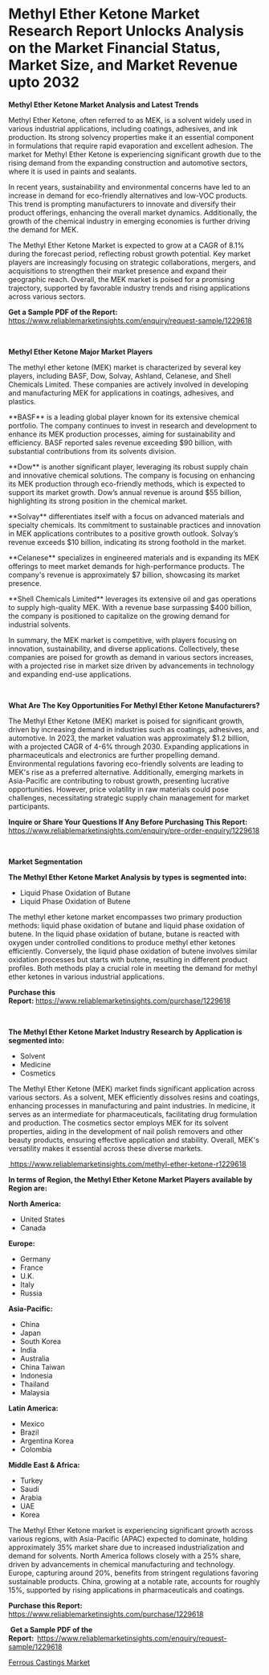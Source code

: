 <p><h1>Methyl Ether Ketone Market Research Report Unlocks Analysis on the Market Financial Status, Market Size, and Market Revenue upto 2032</h1></p><p><strong>Methyl Ether Ketone Market Analysis and Latest Trends</strong></p>
<p><p>Methyl Ether Ketone, often referred to as MEK, is a solvent widely used in various industrial applications, including coatings, adhesives, and ink production. Its strong solvency properties make it an essential component in formulations that require rapid evaporation and excellent adhesion. The market for Methyl Ether Ketone is experiencing significant growth due to the rising demand from the expanding construction and automotive sectors, where it is used in paints and sealants.</p><p>In recent years, sustainability and environmental concerns have led to an increase in demand for eco-friendly alternatives and low-VOC products. This trend is prompting manufacturers to innovate and diversify their product offerings, enhancing the overall market dynamics. Additionally, the growth of the chemical industry in emerging economies is further driving the demand for MEK.</p><p>The Methyl Ether Ketone Market is expected to grow at a CAGR of 8.1% during the forecast period, reflecting robust growth potential. Key market players are increasingly focusing on strategic collaborations, mergers, and acquisitions to strengthen their market presence and expand their geographic reach. Overall, the MEK market is poised for a promising trajectory, supported by favorable industry trends and rising applications across various sectors.</p></p>
<p><strong>Get a Sample PDF of the Report:&nbsp;</strong> <a href="https://www.reliablemarketinsights.com/enquiry/request-sample/1229618?utm_campaign=3295&utm_medium=2&utm_source=Github&utm_content=ia&utm_term=01042025&utm_id=methyl-ether-ketone">https://www.reliablemarketinsights.com/enquiry/request-sample/1229618</a></p>
<p>&nbsp;</p>
<p><strong>Methyl Ether Ketone Major Market Players</strong></p>
<p><p>The methyl ether ketone (MEK) market is characterized by several key players, including BASF, Dow, Solvay, Ashland, Celanese, and Shell Chemicals Limited. These companies are actively involved in developing and manufacturing MEK for applications in coatings, adhesives, and plastics.</p><p>**BASF** is a leading global player known for its extensive chemical portfolio. The company continues to invest in research and development to enhance its MEK production processes, aiming for sustainability and efficiency. BASF reported sales revenue exceeding $90 billion, with substantial contributions from its solvents division.</p><p>**Dow** is another significant player, leveraging its robust supply chain and innovative chemical solutions. The company is focusing on enhancing its MEK production through eco-friendly methods, which is expected to support its market growth. Dow’s annual revenue is around $55 billion, highlighting its strong position in the chemical market.</p><p>**Solvay** differentiates itself with a focus on advanced materials and specialty chemicals. Its commitment to sustainable practices and innovation in MEK applications contributes to a positive growth outlook. Solvay’s revenue exceeds $10 billion, indicating its strong foothold in the market.</p><p>**Celanese** specializes in engineered materials and is expanding its MEK offerings to meet market demands for high-performance products. The company's revenue is approximately $7 billion, showcasing its market presence.</p><p>**Shell Chemicals Limited** leverages its extensive oil and gas operations to supply high-quality MEK. With a revenue base surpassing $400 billion, the company is positioned to capitalize on the growing demand for industrial solvents.</p><p>In summary, the MEK market is competitive, with players focusing on innovation, sustainability, and diverse applications. Collectively, these companies are poised for growth as demand in various sectors increases, with a projected rise in market size driven by advancements in technology and expanding end-use applications.</p></p>
<p>&nbsp;</p>
<p><strong>What Are The Key Opportunities For Methyl Ether Ketone Manufacturers?</strong></p>
<p><p>The Methyl Ether Ketone (MEK) market is poised for significant growth, driven by increasing demand in industries such as coatings, adhesives, and automotive. In 2023, the market valuation was approximately $1.2 billion, with a projected CAGR of 4-6% through 2030. Expanding applications in pharmaceuticals and electronics are further propelling demand. Environmental regulations favoring eco-friendly solvents are leading to MEK's rise as a preferred alternative. Additionally, emerging markets in Asia-Pacific are contributing to robust growth, presenting lucrative opportunities. However, price volatility in raw materials could pose challenges, necessitating strategic supply chain management for market participants.</p></p>
<p><strong>Inquire or Share Your Questions If Any Before Purchasing This Report:</strong> <a href="https://www.reliablemarketinsights.com/enquiry/pre-order-enquiry/1229618?utm_campaign=3295&utm_medium=2&utm_source=Github&utm_content=ia&utm_term=01042025&utm_id=methyl-ether-ketone">https://www.reliablemarketinsights.com/enquiry/pre-order-enquiry/1229618</a></p>
<p>&nbsp;</p>
<p><strong>Market Segmentation</strong></p>
<p><strong>The Methyl Ether Ketone Market Analysis by types is segmented into:</strong></p>
<p><ul><li>Liquid Phase Oxidation of Butane</li><li>Liquid Phase Oxidation of Butene</li></ul></p>
<p><p>The methyl ether ketone market encompasses two primary production methods: liquid phase oxidation of butane and liquid phase oxidation of butene. In the liquid phase oxidation of butane, butane is reacted with oxygen under controlled conditions to produce methyl ether ketones efficiently. Conversely, the liquid phase oxidation of butene involves similar oxidation processes but starts with butene, resulting in different product profiles. Both methods play a crucial role in meeting the demand for methyl ether ketones in various industrial applications.</p></p>
<p><strong>Purchase this Report:&nbsp;</strong><a href="https://www.reliablemarketinsights.com/purchase/1229618?utm_campaign=3295&utm_medium=2&utm_source=Github&utm_content=ia&utm_term=01042025&utm_id=methyl-ether-ketone">https://www.reliablemarketinsights.com/purchase/1229618</a></p>
<p>&nbsp;</p>
<p><strong>The Methyl Ether Ketone Market Industry Research by Application is segmented into:</strong></p>
<p><ul><li>Solvent</li><li>Medicine</li><li>Cosmetics</li></ul></p>
<p><p>The Methyl Ether Ketone (MEK) market finds significant application across various sectors. As a solvent, MEK efficiently dissolves resins and coatings, enhancing processes in manufacturing and paint industries. In medicine, it serves as an intermediate for pharmaceuticals, facilitating drug formulation and production. The cosmetics sector employs MEK for its solvent properties, aiding in the development of nail polish removers and other beauty products, ensuring effective application and stability. Overall, MEK's versatility makes it essential across these diverse markets.</p></p>
<p><a href="https://www.reliablemarketinsights.com/methyl-ether-ketone-r1229618?utm_campaign=3295&utm_medium=2&utm_source=Github&utm_content=ia&utm_term=01042025&utm_id=methyl-ether-ketone">&nbsp;https://www.reliablemarketinsights.com/methyl-ether-ketone-r1229618</a></p>
<p><strong>In terms of Region, the Methyl Ether Ketone Market Players available by Region are:</strong></p>
<p>
    <p> <strong> North America: </strong>
        <ul>
            <li>United States</li>
            <li>Canada</li>
        </ul>
        </p> 
    <p> <strong> Europe: </strong>
        <ul>
            <li>Germany</li>
            <li>France</li>
            <li>U.K.</li>
            <li>Italy</li>
            <li>Russia</li>
        </ul>
        </p> 
    <p> <strong> Asia-Pacific: </strong>
        <ul>
            <li>China</li>
            <li>Japan</li>
            <li>South Korea</li>
            <li>India</li>
            <li>Australia</li>
            <li>China Taiwan</li>
            <li>Indonesia</li>
            <li>Thailand</li>
            <li>Malaysia</li>
        </ul>
        </p> 
    <p> <strong> Latin America: </strong>
        <ul>
            <li>Mexico</li>
            <li>Brazil</li>
            <li>Argentina Korea</li>
            <li>Colombia</li>
        </ul>
        </p> 
    <p> <strong> Middle East & Africa: </strong>
        <ul>
            <li>Turkey</li>
            <li>Saudi</li>
            <li>Arabia</li>
            <li>UAE</li>
            <li>Korea</li>
        </ul>
    </p>
    </p>
<p><p>The Methyl Ether Ketone market is experiencing significant growth across various regions, with Asia-Pacific (APAC) expected to dominate, holding approximately 35% market share due to increased industrialization and demand for solvents. North America follows closely with a 25% share, driven by advancements in chemical manufacturing and technology. Europe, capturing around 20%, benefits from stringent regulations favoring sustainable products. China, growing at a notable rate, accounts for roughly 15%, supported by rising applications in pharmaceuticals and coatings.</p></p>
<p><strong>Purchase this Report: </strong><a href="https://www.reliablemarketinsights.com/purchase/1229618?utm_campaign=3295&utm_medium=2&utm_source=Github&utm_content=ia&utm_term=01042025&utm_id=methyl-ether-ketone">https://www.reliablemarketinsights.com/purchase/1229618</a></p>
<p>&nbsp;<strong>Get a Sample PDF of the Report:&nbsp;&nbsp;</strong><a href="https://www.reliablemarketinsights.com/enquiry/request-sample/1229618?utm_campaign=3295&utm_medium=2&utm_source=Github&utm_content=ia&utm_term=01042025&utm_id=methyl-ether-ketone">https://www.reliablemarketinsights.com/enquiry/request-sample/1229618</a></p>
<p><strong></strong></p>
<p><p><a href="https://github.com/kmettjanksj7/Market-Research-Report-List-1/blob/main/ferrous-castings-market.md?utm_campaign=3295&utm_medium=2&utm_source=Github&utm_content=ia&utm_term=01042025&utm_id=methyl-ether-ketone">Ferrous Castings Market</a></p></p>